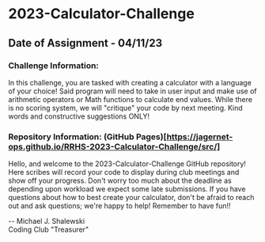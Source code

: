 # 2023-Calculator-Challenge

## Date of Assignment - 04/11/23

### Challenge Information:

In this challenge, you are tasked with creating a calculator with a language of your choice! Said program will need to take in user input and make use of arithmetic operators or Math functions to calculate end values. While there is no scoring system, we will "critique" your code by next meeting. Kind words and constructive suggestions ONLY!

### Repository Information: (GitHub Pages)[https://jagernet-ops.github.io/RRHS-2023-Calculator-Challenge/src/]

Hello, and welcome to the 2023-Calculator-Challenge GitHub repository! Here scribes will record your code to display during club meetings and show off your progress. Don't worry too much about the deadline as depending upon workload we expect some late submissions. If you have questions about how to best create your calculator, don't be afraid to reach out and ask questions; we're happy to help! Remember to have fun!!

-- Michael J. Shalewski<br>
    Coding Club "Treasurer"

